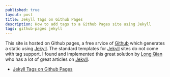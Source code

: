 ```yaml
---
published: true
layout: post
title: Jekyll Tags on Github Pages
description: How to add tags to a Github Pages site using Jekyll
tags: github-pages jekyll
---
```


This site is hosted on Github pages, a free srvice of [Github] which 
generates a static using [Jekyll]. The standard templates for [Jekyll]
sites do not come with tag support. I found and implemented this 
great solution by [Long Qian](http://longqian.me/) who has a lot
of great articles on [Jekyll].

- [Jekyll Tags on Github Pages](http://longqian.me/2017/02/09/github-jekyll-tag/)

[Github]: http://github.com/cjimti
[Github pages]: https://pages.github.com/
[Jekyll]: https://jekyllrb.com/